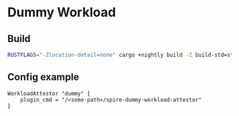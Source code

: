 # Dummy Workload

## Build
```bash
RUSTFLAGS="-Zlocation-detail=none" cargo +nightly build -Z build-std=std,panic_abort --target x86_64-unknown-linux-gnu --release
```

## Config example
```hcl
WorkloadAttestor "dummy" {
    plugin_cmd = "/<some-path>/spire-dummy-workload-attestor"
}
```
